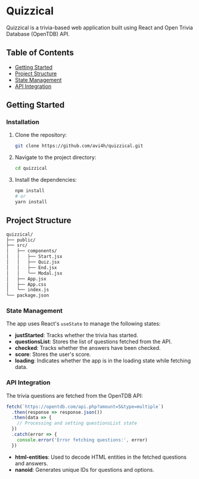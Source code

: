 # Quizzical

Quizzical is a trivia-based web application built using React and Open Trivia Database (OpenTDB) API.

## Table of Contents
- [Getting Started](#getting-started)
- [Project Structure](#project-structure)
- [State Management](#state-management)
- [API Integration](#api-integration)

## Getting Started

### Installation
1. Clone the repository:
   ```bash
   git clone https://github.com/avi4h/quizzical.git
   ```
2. Navigate to the project directory:
   ```bash
   cd quizzical
   ```
3. Install the dependencies:
   ```bash
   npm install
   # or
   yarn install
   ```
   
## Project Structure
```bash
quizzical/
├── public/
├── src/
│   ├── components/
│   │   ├── Start.jsx
│   │   ├── Quiz.jsx
│   │   ├── End.jsx
│   │   └── Modal.jsx
│   ├── App.jsx
│   ├── App.css
│   └── index.js
└── package.json
```

### State Management
The app uses React's `useState` to manage the following states:
- **justStarted**: Tracks whether the trivia has started.
- **questionsList**: Stores the list of questions fetched from the API.
- **checked**: Tracks whether the answers have been checked.
- **score**: Stores the user's score.
- **loading**: Indicates whether the app is in the loading state while fetching data.

### API Integration
The trivia questions are fetched from the OpenTDB API:
```javascript
fetch(`https://opentdb.com/api.php?amount=5&type=multiple`)
  .then(response => response.json())
  .then(data => {
    // Processing and setting questionsList state
  })
  .catch(error => {
    console.error('Error fetching questions:', error)
  })
```
- **html-entities**: Used to decode HTML entities in the fetched questions and answers.
- **nanoid**: Generates unique IDs for questions and options.
